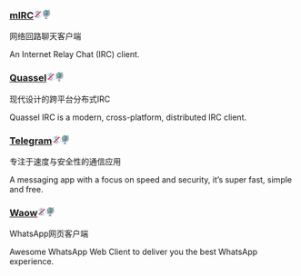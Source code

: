 ### [mIRC](http://www.mirc.com/)![](/assets/图片2.png)![](/assets/earth-globe.png)

网络回路聊天客户端

An Internet Relay Chat \(IRC\) client.

### [Quassel](http://quassel-irc.org/)![](/assets/图片2.png)![](/assets/earth-globe.png)

现代设计的跨平台分布式IRC

Quassel IRC is a modern, cross-platform, distributed IRC client.

### [Telegram](https://desktop.telegram.org/)![](/assets/图片2.png)![](/assets/earth-globe.png)

专注于速度与安全性的通信应用

A messaging app with a focus on speed and security, it’s super fast, simple and free.

### [Waow](http://dedg3.com/wao/)![](/assets/图片2.png)![](/assets/earth-globe.png)

WhatsApp网页客户端

Awesome WhatsApp Web Client to deliver you the best WhatsApp experience.

